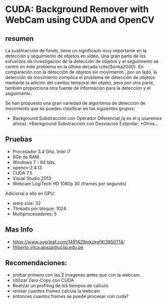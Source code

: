 

# CUDA: Background Remover with WebCam using CUDA and OpenCV

## resumen

La susbtracción de fondo, tiene un significado muy importante en la detección y seguimiento de objetos en vídeo. Una gran parte de los esfuerzos de investigación de la detección de objetos y el seguimiento se centró en este problema en la última década \cite{Sonka2000}. En comparación con la detección de objetos sin movimiento , por un lado, la detección de movimiento complica el problema de detección de objetos mediante la adición del cambio temporal del objeto, pero por otra parte, también proporciona otra fuente de información para la detección y el seguimiento.


Se han propuesto una gran variedad de algoritmos de detección de movimiento que se pueden clasificar en los siguientes grupos:

* Background Substracción con Operador Diferencial,(q es el q usaremos ahora).
*Background Substracción con Desviacion Estandar: 
*Otros...

## Pruebas

* Procesador 3.4 Ghz. Intel i7
* 8Gb de RAM. 
* Windows 7 - 64 bits.
* opencv-2.4.13
* CUDA 7.5 
* Visual Studio 2013
* Webcam LogiTech HD 1080p 30 (frames por segundo)

Adicional a ello en GPU: 

* warp size: 32
* Threads por bloque: 1024
* Multiprocesadores: 5

## Mas Info
* https://www.overleaf.com/1491429mkzkgf#/3850714/
* filiberto.vilca.apaza@ucsp.edu.pe

## Recomendaciones:

* probar primero con las 2 imagenes antes que con la
webcam.
* Utilizar Zero-Copy con CUDA
* Realizar un profiling de los tiempos de calculo
* revisar cuantos frames calcula la webcam
* entonces cuantos frames se puede procesar con cuda?
